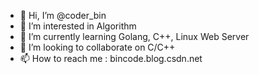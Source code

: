 - 👋 Hi, I’m @coder_bin
- 👀 I’m interested in Algorithm
- 🌱 I’m currently learning Golang, C++, Linux Web Server
- 💞️ I’m looking to collaborate on C/C++
- 📫 How to reach me : bincode.blog.csdn.net

<!---
bin0412/bin0412 is a ✨ special ✨ repository because its `README.md` (this file) appears on your GitHub profile.
You can click the Preview link to take a look at your changes.
--->
